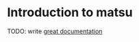 # Introduction to matsu

TODO: write [great documentation](http://jacobian.org/writing/great-documentation/what-to-write/)
